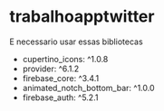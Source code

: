 # trabalhoapptwitter

E necessario usar essas bibliotecas 

- cupertino_icons: ^1.0.8
-  provider: ^6.1.2
-  firebase_core: ^3.4.1
-  animated_notch_bottom_bar: ^1.0.0
-  firebase_auth: ^5.2.1